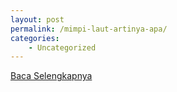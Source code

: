 ```yaml
---
layout: post
permalink: /mimpi-laut-artinya-apa/
categories:
    - Uncategorized
---
```


[Baca Selengkapnya](/02)
